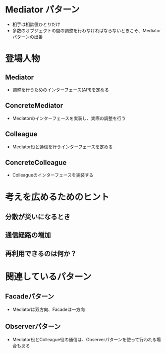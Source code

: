 # Mediator パターン
- 相手は相談役ひとりだけ
- 多数のオブジェクトの間の調整を行わなければならないときこそ、Mediatorパターンの出番

# 登場人物
## Mediator
- 調整を行うためのインターフェース(API)を定める

## ConcreteMediator
- Mediatorのインターフェースを実装し、実際の調整を行う

## Colleague
- Mediator役と通信を行うインターフェースを定める

## ConcreteColleague
- Colleagueのインターフェースを実装する


# 考えを広めるためのヒント
## 分散が災いになるとき
## 通信経路の増加
## 再利用できるのは何か？

# 関連しているパターン
## Facadeパターン
- Mediatorは双方向、Facadeは一方向

## Observerパターン
- Mediator役とColleague役の通信は、Observerパターンを使って行われる場合もある
